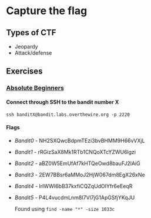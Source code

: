# Capture the flag
## Types of CTF

- Jeopardy
- Attack/defense

## Exercises

### [Absolute Beginners](https://overthewire.org/wargames/bandit/)

#### Connect through SSH to the bandit number X

```shell 
ssh banditX@bandit.labs.overthewire.org -p 2220
```
#### Flags

- *Bandit0* - NH2SXQwcBdpmTEzi3bvBHMM9H66vVXjL
- *Bandit1* - rRGizSaX8Mk1RTb1CNQoXTcYZWU6lgzi
- *Bandit2* - aBZ0W5EmUfAf7kHTQeOwd8bauFJ2lAiG
- *Bandit3* - 2EW7BBsr6aMMoJ2HjW067dm8EgX26xNe
- *Bandit4* - lrIWWI6bB37kxfiCQZqUdOIYfr6eEeqR
- *Bandit5* - P4L4vucdmLnm8I7Vl7jG1ApGSfjYKqJU

    Found using `find -name "*" -size 1033c`